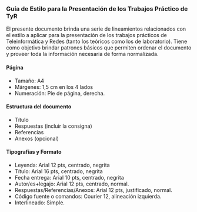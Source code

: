 ### Guía de Estilo para la Presentación de los Trabajos Práctico de TyR

El presente documento brinda una serie de lineamientos relacionados con el estilo a aplicar para la presentación de los trabajos prácticos de Teleinformática y Redes (tanto los teóricos como los de laboratorio). 
Tiene como objetivo brindar patrones básicos que permiten ordenar el documento y proveer toda la información necesaria de forma normalizada.


#### Página
- Tamaño: A4
- Márgenes: 1,5 cm en los 4 lados
- Numeración: Pie de página, derecha.

#### Estructura del documento
- Título
- Respuestas (incluir la consigna)
- Referencias
- Anexos (opcional)

#### Tipografías y Formato
- Leyenda: Arial 12 pts, centrado, negrita
- Título: Arial 16 pts, centrado, negrita
- Fecha entrega: Arial 10 pts, centrado, negrita
- Autor/es+legajo: Arial 12 pts, centrado, normal.
- Respuestas/Referencias/Anexos: Arial 12 pts, justificado, normal.
- Código fuente o comandos: Courier 12, alineación izquierda.
- Interlineado: Simple.

